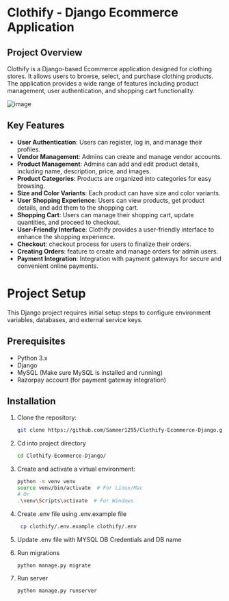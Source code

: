 # Clothify - Django Ecommerce Application

## Project Overview

Clothify is a Django-based Ecommerce application designed for clothing stores. It allows users to browse, select, and purchase clothing products. The application provides a wide range of features including product management, user authentication, and shopping cart functionality.

![image](https://github.com/Sameer1295/Clothify-Ecommerce-Django/assets/29782669/e2529c41-dfc8-4e33-8c50-6a2a7eb74736)


## Key Features

- **User Authentication**: Users can register, log in, and manage their profiles.
- **Vendor Management**: Admins can create and manage vendor accounts.
- **Product Management**: Admins can add and edit product details, including name, description, price, and images.
- **Product Categories**: Products are organized into categories for easy browsing.
- **Size and Color Variants**: Each product can have size and color variants.
- **User Shopping Experience**: Users can view products, get product details, and add them to the shopping cart.
- **Shopping Cart**: Users can manage their shopping cart, update quantities, and proceed to checkout.
- **User-Friendly Interface**: Clothify provides a user-friendly interface to enhance the shopping experience.
- **Checkout**: checkout process for users to finalize their orders.
- **Creating Orders**: feature to create and manage orders for admin users.
- **Payment Integration**: Integration with payment gateways for secure and convenient online payments.

# Project Setup

This Django project requires initial setup steps to configure environment variables, databases, and external service keys.

## Prerequisites

- Python 3.x
- Django
- MySQL (Make sure MySQL is installed and running)
- Razorpay account (for payment gateway integration)


## Installation

1. Clone the repository:
   ```bash
   git clone https://github.com/Sameer1295/Clothify-Ecommerce-Django.git

2. Cd into project directory
   ```bash
   cd Clothify-Ecommerce-Django/

3. Create and activate a virtual environment:
   ```bash
   python -m venv venv
   source venv/bin/activate  # For Linux/Mac
   # Or
   .\venv\Scripts\activate  # For Windows

4. Create .env file using .env.example file
   ```bash 
    cp clothify/.env.example clothify/.env

5. Update .env file with MYSQL DB Credentials and DB name

6. Run migrations
   ```bash
   python manage.py migrate

7. Run server
   ```bash
   python manage.py runserver
